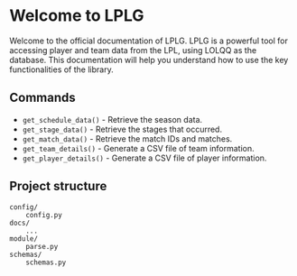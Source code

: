 # Welcome to LPLG

Welcome to the official documentation of LPLG. LPLG is a powerful tool for accessing player and team data from the LPL, using LOLQQ as the database. This documentation will help you understand how to use the key functionalities of the library.

## Commands

* `get_schedule_data()` - Retrieve the season data.
* `get_stage_data()` - Retrieve the stages that occurred.
* `get_match_data()` - Retrieve the match IDs and matches.
* `get_team_details()` - Generate a CSV file of team information.
* `get_player_details()` - Generate a CSV file of player information.

## Project structure

    config/
        config.py       
    docs/       
        ...             
    module/
        parse.py        
    schemas/
        schemas.py      
